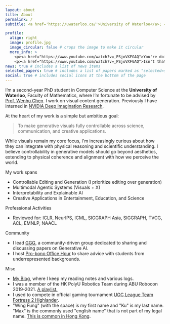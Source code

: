 ```yaml
---
layout: about
title: About
permalink: /
subtitle: <a href='https://uwaterloo.ca/'>University of Waterloo</a>; <a href='https://vectorinstitute.ai/'>Vector Institute</a>;

profile:
  align: right
  image: profile.jpg
  image_circular: false # crops the image to make it circular
  more_info: >
    <p><a href="https://www.youtube.com/watch?v=_PSjoVXFGAQ">You're doing what you love.</a></p>
    <p><a href="https://www.youtube.com/watch?v=_PSjoVXFGAQ">Isn't that enough?</a></p>
news: true # includes a list of news items
selected_papers: true # includes a list of papers marked as "selected={true}"
social: true # includes social icons at the bottom of the page
---
```


I’m a second-year PhD student in Computer Science at the **University of Waterloo**, Faculty of Mathematics, where I’m fortunate to be advised by [Prof. Wenhu Chen](https://wenhuchen.github.io/). I work on visual content generation. Previously I have interned in [NVIDIA Deep Imagination Research](https://research.nvidia.com/labs/dir/). 

At the heart of my work is a simple but ambitious goal:

> To make generative visuals fully controllable across science, communication, and creative applications.

While visuals remain my core focus, I'm increasingly curious about how they can integrate with physical reasoning and scientific understanding. I believe controllability in generative models should go beyond aesthetics, extending to physical coherence and alignment with how we perceive the world.

My work spans

- Controllable Editing and Generation (I prioritize editing over generation)
- Multimodal Agentic Systems (Visuals + X)
- Interpretability and Explainable AI
- Creative Applications in Entertainment, Education, and Science

Professional Activities

- Reviewed for: ICLR, NeurIPS, ICML, SIGGRAPH Asia, SIGGRAPH, TVCG, ACL, EMNLP, NAACL

Community

- I lead [GGG](https://github.com/vinesmsuic/crisp-dl-read), a community-driven group dedicated to sharing and discussing papers on Generative AI.
- I host [Pro-bono Office Hour](https://forms.gle/x2cTvXhQw7Px2ojF8) to share advice with students from underrepresented backgrounds.

Misc

- [My Blog](https://vinesmsuic.github.io/), where I keep my reading notes and various logs.
- I was a member of the HK PolyU Robotics Team during ABU Robocon 2019-2021. [A playlist.](https://www.youtube.com/watch?v=SXdlHsDGMmI&list=PLnBb01qou_lcYCLSfbAs-lZ5BZOzWsfSt)
- I used to compete in official gaming tournament [UGC League Team Fortress 2 Highlander](https://www.ugcleague.com/home_tf2h.cfm).
- "Wing Fung" (with the space) is my first name and "Ku" is my last name. "Max" is the commonly used "english name" that is not
  part of my legal name. [This is common in Hong Kong](https://culturalatlas.sbs.com.au/hong-kong-culture/hong-kong-culture-naming#westernising-chinese-names).

